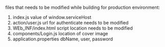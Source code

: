 

files that needs to be modified while building for production environment:

1. index.js
    value of window.serviceHost
2. action/user.js
    url for authenticate needs to be modified
3. WEb_INF/index.html
    script location needs to be modified
4. components/Login.js
    location of cover image
5. application.properties
    dbName, user, password
